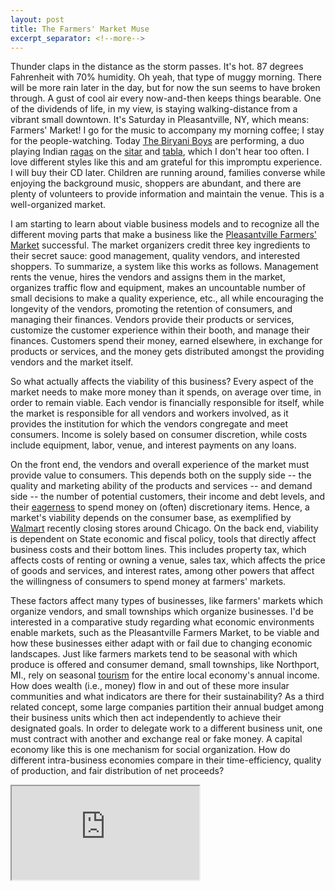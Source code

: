 ```yaml
---
layout: post
title: The Farmers' Market Muse
excerpt_separator: <!--more-->
---
```


Thunder claps in the distance as the storm passes. It's hot. 87 degrees Fahrenheit with 70% humidity. Oh yeah, that type of muggy morning. There will be more rain later in the day, but for now the sun seems to have broken through. A gust of cool air every now-and-then keeps things bearable. One of the dividends of life, in my view, is staying walking-distance from a vibrant small downtown. <!--more--> It's Saturday in Pleasantville, NY, which means: Farmers' Market! I go for the music to accompany my morning coffee; I stay for the people-watching. Today [The Biryani Boys](https://www.thebiryaniboys.com/) are performing, a duo playing Indian [ragas](https://mustafabhagat.bandcamp.com/album/puja) on the [sitar](https://en.wikipedia.org/wiki/Sitar) and [tabla](https://en.wikipedia.org/wiki/Tabla), which I don't hear too often. I love different styles like this and am grateful for this impromptu experience. I will buy their CD later. Children are running around, families converse while enjoying the background music, shoppers are abundant, and there are plenty of volunteers to provide information and maintain the venue. This is a well-organized market.

I am starting to learn about viable business models and to recognize all the different moving parts that make a business like the [Pleasantville Farmers' Market](https://www.pleasantvillefarmersmarket.org/) successful. The market organizers credit three key ingredients to their secret sauce: good management, quality vendors, and interested shoppers. To summarize, a system like this works as follows. Management rents the venue, hires the vendors and assigns them in the market, organizes traffic flow and equipment, makes an uncountable number of small decisions to make a quality experience, etc., all while encouraging the longevity of the vendors, promoting the retention of consumers, and managing their finances. Vendors provide their products or services, customize the customer experience within their booth, and manage their finances. Customers spend their money, earned elsewhere, in exchange for products or services, and the money gets distributed amongst the providing vendors and the market itself. 

So what actually affects the viability of this business? Every aspect of the market needs to make more money than it spends, on average over time, in order to remain viable. Each vendor is financially responsible for itself, while the market is responsible for all vendors and workers involved, as it provides the institution for which the vendors congregate and meet consumers. Income is solely based on consumer discretion, while costs include equipment, labor, venue, and interest payments on any loans. 

On the front end, the vendors and overall experience of the market must provide value to consumers. This depends both on the supply side -- the quality and marketing ability of the products and services --  and demand side -- the number of potential customers, their income and debt levels, and their [eagerness](https://adropintheoceanshop.com/blogs/blog/what-is-manufactured-demand#:~:text=Manufactured%20demand%20is%20a%20marketing,Like%20tap%20water.) to spend money on (often) discretionary items. Hence, a market's viability depends on the consumer base, as exemplified by [Walmart](https://abc7chicago.com/chicago-walmart-stores-closing-near-me-chatham-store-closings/13118712/) recently closing stores around Chicago. On the back end, viability is dependent on State economic and fiscal policy, tools that directly affect business costs and their bottom lines. This includes property tax, which affects costs of renting or owning a venue, sales tax, which affects the price of goods and services, and interest rates, among other powers that affect the willingness of consumers to spend money at farmers' markets. 

These factors affect many types of businesses, like farmers' markets which organize vendors, and small townships which organize businesses. I'd be interested in a comparative study regarding what economic environments enable markets, such as the Pleasantville Farmers Market, to be viable and how these businesses either adapt with or fail due to changing economic landscapes. Just like farmers markets tend to be seasonal with which produce is offered and consumer demand, small townships, like Northport, MI., rely on seasonal [tourism](https://www.michigan.org/city/northport) for the entire local economy's annual income. How does wealth (i.e., money) flow in and out of these more insular communities and what indicators are there for their sustainability? As a third related concept, some large companies partition their annual budget among their business units which then act independently to achieve their designated goals. In order to delegate work to a different business unit, one must contract with another and exchange real or fake money. A capital economy like this is one mechanism for social organization. How do different intra-business economies compare in their time-efficiency, quality of production, and fair distribution of net proceeds?

<iframe src="https://docs.google.com/document/d/e/2PACX-1vRpZlCWU-SyKHw1NBsu8FYSkvwMgFkygvI28d3VxWzZ77lSUwt7U72vJ-FiYOl1ZcBbJv9sgrgML1Df/pub?embedded=true"></iframe>






